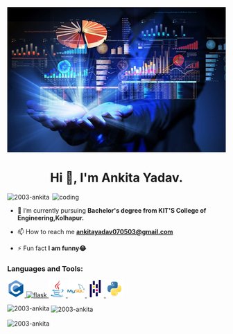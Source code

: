 <img src="https://github.com/2003-ankita/2003-ankita/blob/main/banner.jpg" alt="logo" width="1000">
<h1 align="center">Hi 👋, I'm Ankita Yadav.</h1>
<img align='right' alt='coding' width='400' src='https://mir-s3-cdn-cf.behance.net/project_modules/disp/601014116770475.6068beff4640a.gif'>
<p align="left"> <img src="https://komarev.com/ghpvc/?username=2003-ankita&label=Profile%20views&color=0e75b6&style=flat" alt="2003-ankita" /> </p>

- 🌱 I’m currently pursuing **Bachelor's degree from KIT'S College of Engineering,Kolhapur.**

- 📫 How to reach me **ankitayadav070503@gmail.com**

- ⚡ Fun fact **I am funny😂**



<h3 align="left">Languages and Tools:</h3>
<p align="left"> <a href="https://www.cprogramming.com/" target="_blank" rel="noreferrer"> <img src="https://raw.githubusercontent.com/devicons/devicon/master/icons/c/c-original.svg" alt="c" width="40" height="40"/> </a> <a href="https://flask.palletsprojects.com/" target="_blank" rel="noreferrer"> <img src="https://www.vectorlogo.zone/logos/pocoo_flask/pocoo_flask-icon.svg" alt="flask" width="40" height="40"/> </a> <a href="https://www.java.com" target="_blank" rel="noreferrer"> <img src="https://raw.githubusercontent.com/devicons/devicon/master/icons/java/java-original.svg" alt="java" width="40" height="40"/> </a> <a href="https://www.mysql.com/" target="_blank" rel="noreferrer"> <img src="https://raw.githubusercontent.com/devicons/devicon/master/icons/mysql/mysql-original-wordmark.svg" alt="mysql" width="40" height="40"/> </a> <a href="https://pandas.pydata.org/" target="_blank" rel="noreferrer"> <img src="https://raw.githubusercontent.com/devicons/devicon/2ae2a900d2f041da66e950e4d48052658d850630/icons/pandas/pandas-original.svg" alt="pandas" width="40" height="40"/> </a> <a href="https://www.python.org" target="_blank" rel="noreferrer"> <img src="https://raw.githubusercontent.com/devicons/devicon/master/icons/python/python-original.svg" alt="python" width="40" height="40"/> </a> </p>

<p><img align="left" src="https://github-readme-stats.vercel.app/api/top-langs?username=2003-ankita&show_icons=true&locale=en&layout=compact" alt="2003-ankita" /></p>

<p>&nbsp;<img align="center" src="https://github-readme-stats.vercel.app/api?username=2003-ankita&show_icons=true&locale=en" alt="2003-ankita" /></p>

<p><img align="center" src="https://github-readme-streak-stats.herokuapp.com/?user=2003-ankita&" alt="2003-ankita" /></p>

